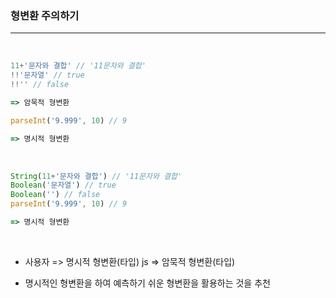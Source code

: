 ### 형변환 주의하기

---

<br>

```js
11+'문자와 결합' // '11문자와 결합'
!!'문자열' // true
!!'' // false

=> 암묵적 형변환

parseInt('9.999', 10) // 9

=> 명시적 형변환
```

<br>

```js
String(11+'문자와 결합') // '11문자와 결합'
Boolean('문자열') // true
Boolean('') // false
parseInt('9.999', 10) // 9

=> 명시적 형변환
```

<br>

- 사용자 => 명시적 형변환(타입)
  js => 암묵적 형변환(타입)

- 명시적인 형변환을 하여 예측하기 쉬운 형변환을 활용하는 것을 추천
